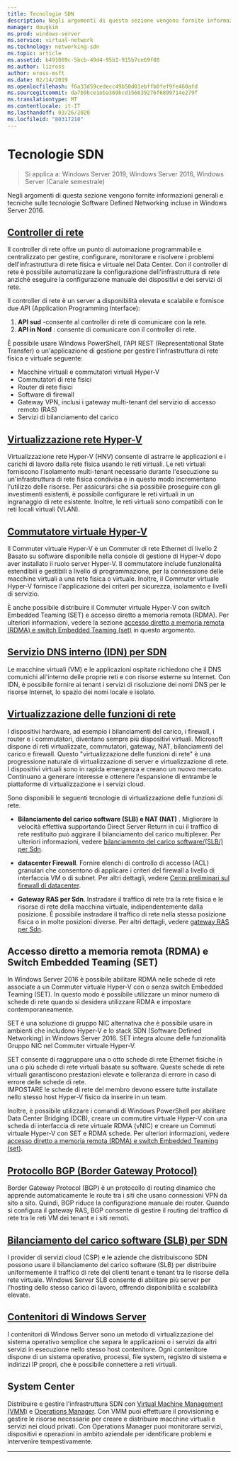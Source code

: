 ```yaml
---
title: Tecnologie SDN
description: Negli argomenti di questa sezione vengono fornite informazioni generali e tecniche sulle tecnologie Software Defined Networking incluse in Windows Server 2016.
manager: dougkim
ms.prod: windows-server
ms.service: virtual-network
ms.technology: networking-sdn
ms.topic: article
ms.assetid: b491089c-5bcb-49d4-95b1-915b7ce69f88
ms.author: lizross
author: eross-msft
ms.date: 02/14/2019
ms.openlocfilehash: f6a33d59cedecc49b50d01ebffb0fef9fe460afd
ms.sourcegitcommit: da7b9bce1eba369bcd156639276f6899714e279f
ms.translationtype: MT
ms.contentlocale: it-IT
ms.lasthandoff: 03/26/2020
ms.locfileid: "80317210"
---
```

# <a name="sdn-technologies"></a>Tecnologie SDN

>Si applica a: Windows Server 2019, Windows Server 2016, Windows Server (Canale semestrale)

Negli argomenti di questa sezione vengono fornite informazioni generali e tecniche sulle tecnologie Software Defined Networking incluse in Windows Server 2016.  

## <a name="network-controller"></a>[Controller di rete](network-controller/Network-Controller.md)

Il controller di rete offre un punto di automazione programmabile e centralizzato per gestire, configurare, monitorare e risolvere i problemi dell'infrastruttura di rete fisica e virtuale nel Data Center. Con il controller di rete è possibile automatizzare la configurazione dell'infrastruttura di rete anziché eseguire la configurazione manuale dei dispositivi e dei servizi di rete. 

Il controller di rete è un server a disponibilità elevata e scalabile e fornisce due API (Application Programming Interface):

1. **API sud** -consente al controller di rete di comunicare con la rete.
2. **API in Nord** : consente di comunicare con il controller di rete.

È possibile usare Windows PowerShell, l'API REST (Representational State Transfer) o un'applicazione di gestione per gestire l'infrastruttura di rete fisica e virtuale seguente:

- Macchine virtuali e commutatori virtuali Hyper-V 
- Commutatori di rete fisici 
- Router di rete fisici 
- Software di firewall 
- Gateway VPN, inclusi i gateway multi-tenant del servizio di accesso remoto (RAS) 
- Servizi di bilanciamento del carico 
  
## <a name="hyper-v-network-virtualization"></a>[Virtualizzazione rete Hyper-V](hyper-v-network-virtualization/Hyper-V-Network-Virtualization.md)

Virtualizzazione rete Hyper-V (HNV) consente di astrarre le applicazioni e i carichi di lavoro dalla rete fisica usando le reti virtuali. Le reti virtuali forniscono l'isolamento multi-tenant necessario durante l'esecuzione su un'infrastruttura di rete fisica condivisa e in questo modo incrementano l'utilizzo delle risorse. Per assicurarsi che sia possibile proseguire con gli investimenti esistenti, è possibile configurare le reti virtuali in un ingranaggio di rete esistente. Inoltre, le reti virtuali sono compatibili con le reti locali virtuali (VLAN).
  
## <a name="hyper-v-virtual-switch"></a>[Commutatore virtuale Hyper-V](../../../virtualization/hyper-v-virtual-switch/Hyper-V-Virtual-Switch.md) 

Il Commuter virtuale Hyper-V è un Commuter di rete Ethernet di livello 2 Basato su software disponibile nella console di gestione di Hyper-V dopo aver installato il ruolo server Hyper-V. Il commutatore include funzionalità estendibili e gestibili a livello di programmazione, per la connessione delle macchine virtuali a una rete fisica o virtuale. Inoltre, il Commuter virtuale Hyper-V fornisce l'applicazione dei criteri per sicurezza, isolamento e livelli di servizio.
  
È anche possibile distribuire il Commuter virtuale Hyper-V con switch Embedded Teaming (SET) e accesso diretto a memoria remota (RDMA). Per ulteriori informazioni, vedere la sezione [accesso diretto a memoria remota (RDMA) e switch Embedded Teaming (set)](#remote-direct-memory-access-rdma-and-switch-embedded-teaming-set) in questo argomento.

## <a name="internal-dns-service-idns-for-sdn"></a>[Servizio DNS interno (IDN) per SDN](Idns-for-Sdn.md)

Le macchine virtuali (VM) e le applicazioni ospitate richiedono che il DNS comunichi all'interno delle proprie reti e con risorse esterne su Internet. Con IDN, è possibile fornire ai tenant i servizi di risoluzione dei nomi DNS per le risorse Internet, lo spazio dei nomi locale e isolato. 
  
## <a name="network-function-virtualization"></a>[Virtualizzazione delle funzioni di rete](network-function-virtualization/Network-Function-Virtualization.md)

I dispositivi hardware, ad esempio i bilanciamenti del carico, i firewall, i router e i commutatori, diventano sempre più dispositivi virtuali. Microsoft dispone di reti virtualizzate, commutatori, gateway, NAT, bilanciamenti del carico e firewall. Questo "virtualizzazione delle funzioni di rete" è una progressione naturale di virtualizzazione di server e virtualizzazione di rete. I dispositivi virtuali sono in rapida emergenza e creano un nuovo mercato. Continuano a generare interesse e ottenere l'espansione di entrambe le piattaforme di virtualizzazione e i servizi cloud. 
  
Sono disponibili le seguenti tecnologie di virtualizzazione delle funzioni di rete.  
  
-   **Bilanciamento del carico software (SLB) e NAT (NAT)** . Migliorare la velocità effettiva supportando Direct Server Return in cui il traffico di rete restituito può aggirare il bilanciamento del carico multiplexer. Per ulteriori informazioni, vedere [bilanciamento del carico software/(SLB/) per Sdn](network-function-virtualization/software-load-balancing-for-sdn.md).
  
-   **datacenter Firewall**. Fornire elenchi di controllo di accesso (ACL) granulari che consentono di applicare i criteri del firewall a livello di interfaccia VM o di subnet. Per altri dettagli, vedere [Cenni preliminari sul firewall di datacenter](network-function-virtualization/Datacenter-Firewall-Overview.md).
  
-   **Gateway RAS per Sdn**. Instradare il traffico di rete tra la rete fisica e le risorse di rete della macchina virtuale, indipendentemente dalla posizione. È possibile instradare il traffico di rete nella stessa posizione fisica o in molte posizioni diverse. Per altri dettagli, vedere [gateway RAS per Sdn](network-function-virtualization/RAS-Gateway-for-SDN.md).

## <a name="remote-direct-memory-access-rdma-and-switch-embedded-teaming-set"></a>Accesso diretto a memoria remota (RDMA) e Switch Embedded Teaming (SET)  
In Windows Server 2016 è possibile abilitare RDMA nelle schede di rete associate a un Commuter virtuale Hyper-V con o senza switch Embedded Teaming (SET). In questo modo è possibile utilizzare un minor numero di schede di rete quando si desidera utilizzare RDMA e impostare contemporaneamente.  
  
SET è una soluzione di gruppo NIC alternativa che è possibile usare in ambienti che includono Hyper-V e lo stack SDN (Software Defined Networking) in Windows Server 2016. SET integra alcune delle funzionalità Gruppo NIC nel Commuter virtuale Hyper-V.  
  
SET consente di raggruppare una o otto schede di rete Ethernet fisiche in una o più schede di rete virtuali basate su software. Queste schede di rete virtuali garantiscono prestazioni elevate e tolleranza di errore in caso di errore delle schede di rete.  
IMPOSTARE le schede di rete del membro devono essere tutte installate nello stesso host Hyper-V fisico da inserire in un team.  
  
Inoltre, è possibile utilizzare i comandi di Windows PowerShell per abilitare Data Center Bridging (DCB), creare un commutire virtuale Hyper-V con una scheda di interfaccia di rete virtuale RDMA (vNIC) e creare un Commuti virtuale Hyper-V con SET e RDMA schede. Per ulteriori informazioni, vedere [accesso diretto a memoria remota (RDMA) e switch Embedded Teaming (set)](https://docs.microsoft.com/windows-server/virtualization/hyper-v-virtual-switch/rdma-and-switch-embedded-teaming.md).

## <a name="border-gateway-protocol-bgp"></a>[Protocollo BGP (Border Gateway Protocol)](../../../remote/remote-access/bgp/Border-Gateway-Protocol-BGP.md)
  
Border Gateway Protocol (BGP) è un protocollo di routing dinamico che apprende automaticamente le route tra i siti che usano connessioni VPN da sito a sito. Quindi, BGP riduce la configurazione manuale dei router.   Quando si configura il gateway RAS, BGP consente di gestire il routing del traffico di rete tra le reti VM dei tenant e i siti remoti.  
  
## <a name="software-load-balancing-slb-for-sdn"></a>[Bilanciamento del carico software (SLB) per SDN](network-function-virtualization/software-load-balancing-for-sdn.md)
I provider di servizi cloud (CSP) e le aziende che distribuiscono SDN possono usare il bilanciamento del carico software (SLB) per distribuire uniformemente il traffico di rete dei clienti tenant e tenant tra le risorse della rete virtuale. Windows Server SLB consente di abilitare più server per l'hosting dello stesso carico di lavoro, offrendo disponibilità e scalabilità elevate. 

## <a name="windows-server-containers"></a>[Contenitori di Windows Server](Containers/Container-networking-overview.md)

I contenitori di Windows Server sono un metodo di virtualizzazione del sistema operativo semplice che separa le applicazioni o i servizi da altri servizi in esecuzione nello stesso host contenitore. Ogni contenitore dispone di un sistema operativo, processi, file system, registro di sistema e indirizzi IP propri, che è possibile connettere a reti virtuali. 

## <a name="system-center"></a>System Center

Distribuire e gestire l'infrastruttura SDN con [Virtual Machine Management (VMM)](https://docs.microsoft.com/system-center/vmm/) e [Operations Manager](https://docs.microsoft.com/system-center/scom/). Con VMM puoi effettuare il provisioning e gestire le risorse necessarie per creare e distribuire macchine virtuali e servizi nei cloud privati.  Con Operations Manager puoi monitorare servizi, dispositivi e operazioni in ambito aziendale per identificare problemi e intervenire tempestivamente. 


---